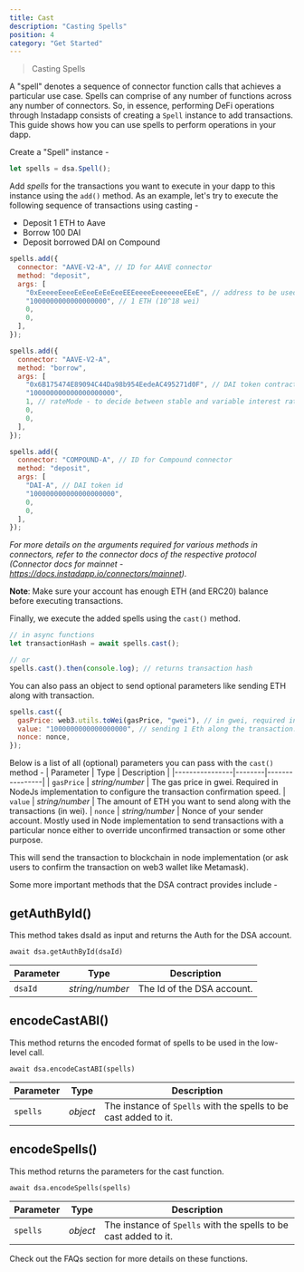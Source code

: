 ```yaml
---
title: Cast
description: "Casting Spells"
position: 4
category: "Get Started"
---
```


> Casting Spells

A "spell" denotes a sequence of connector function calls that achieves a particular use case. Spells can comprise of any number of functions across any number of connectors.
So, in essence, performing DeFi operations through Instadapp consists of creating a `Spell` instance to add transactions. This guide shows how you can use spells to perform operations in your dapp.

Create a "Spell" instance -

```js
let spells = dsa.Spell();
```

Add _spells_ for the transactions you want to execute in your dapp to this instance using the `add()` method. As an example, let's try to execute the following sequence of transactions using casting -

- Deposit 1 ETH to Aave
- Borrow 100 DAI
- Deposit borrowed DAI on Compound

```js
spells.add({
  connector: "AAVE-V2-A", // ID for AAVE connector
  method: "deposit",
  args: [
    "0xEeeeeEeeeEeEeeEeEeEeeEEEeeeeEeeeeeeeEEeE", // address to be used for ETH transactions on AAVE
    "1000000000000000000", // 1 ETH (10^18 wei)
    0,
    0,
  ],
});

spells.add({
  connector: "AAVE-V2-A",
  method: "borrow",
  args: [
    "0x6B175474E89094C44Da98b954EedeAC495271d0F", // DAI token contract address
    "100000000000000000000",
    1, // rateMode - to decide between stable and variable interest rates while borrowing
    0,
    0,
  ],
});

spells.add({
  connector: "COMPOUND-A", // ID for Compound connector
  method: "deposit",
  args: [
    "DAI-A", // DAI token id
    "100000000000000000000",
    0,
    0,
  ],
});
```

_For more details on the arguments required for various methods in connectors, refer to the connector docs of the respective protocol (Connector docs for mainnet - https://docs.instadapp.io/connectors/mainnet)._

**Note**: Make sure your account has enough ETH (and ERC20) balance before executing transactions.

Finally, we execute the added spells using the `cast()` method.

```js
// in async functions
let transactionHash = await spells.cast();

// or
spells.cast().then(console.log); // returns transaction hash
```

You can also pass an object to send optional parameters like sending ETH along with transaction.

```js
spells.cast({
  gasPrice: web3.utils.toWei(gasPrice, "gwei"), // in gwei, required in node implementation.
  value: "1000000000000000000", // sending 1 Eth along the transaction.
  nonce: nonce,
});
```

Below is a list of all (optional) parameters you can pass with the `cast()` method -
| Parameter | Type | Description |
|----------------|--------|----------------|
| `gasPrice` | _string/number_ | The gas price in gwei. Required in NodeJs implementation to configure the transaction confirmation speed.
| `value` | _string/number_ | The amount of ETH you want to send along with the transactions (in wei).
| `nonce` | _string/number_ | Nonce of your sender account. Mostly used in Node implementation to send transactions with a particular nonce either to override unconfirmed transaction or some other purpose.

This will send the transaction to blockchain in node implementation (or ask users to confirm the transaction on web3 wallet like Metamask).

Some more important methods that the DSA contract provides include -

## getAuthById()

This method takes dsaId as input and returns the Auth for the DSA account.

```
await dsa.getAuthById(dsaId)
```

| Parameter | Type            | Description                |
| --------- | --------------- | -------------------------- |
| `dsaId`   | _string/number_ | The Id of the DSA account. |

## encodeCastABI()

This method returns the encoded format of spells to be used in the low-level call.

```
await dsa.encodeCastABI(spells)
```

| Parameter | Type     | Description                                                      |
| --------- | -------- | ---------------------------------------------------------------- |
| `spells`  | _object_ | The instance of `Spells` with the spells to be cast added to it. |

## encodeSpells()

This method returns the parameters for the cast function.

```
await dsa.encodeSpells(spells)
```

| Parameter | Type     | Description                                                      |
| --------- | -------- | ---------------------------------------------------------------- |
| `spells`  | _object_ | The instance of `Spells` with the spells to be cast added to it. |

Check out the FAQs section for more details on these functions.

